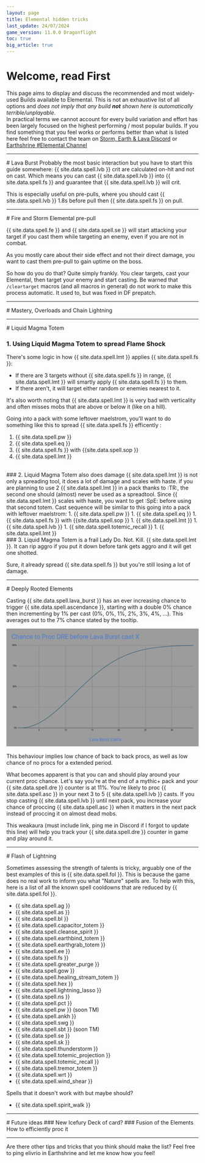 ```yaml
---
layout: page
title: Elemental hidden tricks
last_update: 24/07/2024
game_version: 11.0.0 Dragonflight
toc: true
big_article: true
---
```


# Welcome, read First

This page aims to display and discuss the recommended and most widely-used Builds available to Elemental. This is not an exhaustive list of all options and *does not imply that any build **not** shown here is automatically terrible/unplayable*.  
In practical terms we cannot account for every build variation and effort has been largely focused on the highest performing / most popular builds. If you find something that you feel works or performs better than what is listed here feel free to contact the team on [Storm, Earth & Lava Discord](https://discord.gg/y5dUf3PWrU) or [Earthshrine #Elemental Channel](https://discord.gg/earthshrine)

<hr>
# Lava Burst
Probably the most basic interaction but you have to start this guide somewhere: {{ site.data.spell.lvb }} crit are calculated on-hit and not on cast. Which means you can cast {{ site.data.spell.lvb }} into {{ site.data.spell.fs }} and guarantee that {{ site.data.spell.lvb }} will crit.

This is especially useful on pre-pulls, where you should cast {{ site.data.spell.lvb }} 1.8s before pull then {{ site.data.spell.fs }} on pull.

<hr>
# Fire and Storm Elemental pre-pull

{{ site.data.spell.fe }} and {{ site.data.spell.se }} will start attacking your target if you cast them while targeting an enemy, even if you are not in combat.

As you mostly care about their side effect and not their direct damage, you want to cast them pre-pull to gain uptime on the boss.  

So how do you do that? Quite simply frankly. You clear targets, cast your Elemental, then target your enemy and start casting. Be warned that `/cleartarget` macros (and all macros in general) do not work to make this process automatic. It used to, but was fixed in DF prepatch.

<hr>
# Mastery, Overloads and Chain Lightning



<hr>
# Liquid Magma Totem

### 1. Using Liquid Magma Totem to spread Flame Shock

There's some logic in how {{ site.data.spell.lmt }} applies {{ site.data.spell.fs }}:
- If there are 3 targets without {{ site.data.spell.fs }} in range, {{ site.data.spell.lmt }} will smartly apply {{ site.data.spell.fs }} to them. 
- If there aren't, it will target either random or enemies nearest to it. 

It's also worth noting that {{ site.data.spell.lmt }} is very bad with verticality and often misses mobs that are above or below it (like on a hill).

Going into a pack with some leftover maelstrom, you'll want to do something like this to spread {{ site.data.spell.fs }} efficently : 
1. {{ site.data.spell.pw }} 
1. {{ site.data.spell.eq }} 
1. {{ site.data.spell.fs }} with {{site.data.spell.sop }}
1. {{ site.data.spell.lmt }}

<br>
### 2. Liquid Magma Totem also does damage
{{ site.data.spell.lmt }} is not only a spreading tool, it does a lot of damage and scales with haste.
if you are planning to use 2 {{ site.data.spell.lmt }} in a pack thanks to :TR:, the second one should (almost) never be used as a spreadtool. Since {{ site.data.spell.lmt }} scales with haste, you want to get :SpE: before  using that second totem. Cast sequence will be similar to this going into a pack with leftover maelstrom:
1. {{ site.data.spell.pw }} 
1. {{ site.data.spell.eq }} 
1. {{ site.data.spell.fs }} with {{site.data.spell.sop }}
1. {{ site.data.spell.lmt }}
1. {{ site.data.spell.lvb }}
1. {{ site.data.spell.totemic_recall }}
1. {{ site.data.spell.lmt }}

<br>
### 3. Liquid Magma Totem is a frail Lady
Do. Not. Kill. {{ site.data.spell.lmt }}. It can rip aggro if you put it down before tank gets aggro and it will get one shotted. 

Sure, it already spread {{ site.data.spell.fs }} but you're still losing a lot of damage.

<hr>
# Deeply Rooted Elements

Casting {{ site.data.spell.lava_burst }} has an ever increasing chance to trigger {{ site.data.spell.ascendance }}, starting with a double 0% chance then incrementing by 1% per cast (0%, 0%, 1%, 2%, 3%, 4%, ...). This averages out to the 7% chance stated by the tooltip.

<img src="/assets/img/guide/DRE_proc_chart.png" alt="DRE proc Chart">

This behaviour implies low chance of back to back procs, as well as low chance of no procs for a extended period. 

What becomes apparent is that you can and should play around your current proc chance. Let's say you're at the end of a mythic+ pack and your {{ site.data.spell.dre }} counter is at 11%. You're likely to proc {{ site.data.spell.asc }} in your next 3 to 5 {{ site.data.spell.lvb }} casts. If you stop casting {{ site.data.spell.lvb }} until next pack, you increase your chance of proccing {{ site.data.spell.asc }} when it matters in the next pack instead of proccing it on almost dead mobs.

This weakaura (must include link, ping me in Discord if I forgot to update this line) will help you track your {{ site.data.spell.dre }} counter in game and play around it.

<hr> 
# Flash of Lightning

Sometimes assessing the strength of talents is tricky, arguably one of the best examples of this is {{ site.data.spell.fol }}.
This is because the game does no real work to inform you what "Nature" spells are. To help with this, here is a list of all the known spell cooldowns that are reduced by {{ site.data.spell.fol }}.

- {{ site.data.spell.ag }}
- {{ site.data.spell.as }}
- {{ site.data.spell.bl }}
- {{ site.data.spell.capacitor_totem }}
- {{ site.data.spell.cleanse_spirit }}
- {{ site.data.spell.earthbind_totem }}
- {{ site.data.spell.earthgrab_totem }}
- {{ site.data.spell.ee }}
- {{ site.data.spell.fs }}
- {{ site.data.spell.greater_purge }}
- {{ site.data.spell.gow }}
- {{ site.data.spell.healing_stream_totem }}
- {{ site.data.spell.hex }}
- {{ site.data.spell.lightning_lasso }}
- {{ site.data.spell.ns }}
- {{ site.data.spell.pct }}
- {{ site.data.spell.pw }} (soon TM)
- {{ site.data.spell.ankh }}
- {{ site.data.spell.swg }}
- {{ site.data.spell.sbt }} (soon TM)
- {{ site.data.spell.se }}
- {{ site.data.spell.sk }}
- {{ site.data.spell.thunderstorm }}
- {{ site.data.spell.totemic_projection }}
- {{ site.data.spell.totemic_recall }}
- {{ site.data.spell.tremor_totem }}
- {{ site.data.spell.wrt }}
- {{ site.data.spell.wind_shear }}

Spells that it doesn't work with but maybe should?
- {{ site.data.spell.spirit_walk }}

<hr>
# Future ideas
### New Icefury
Deck of card? 
### Fusion of the Elements 
How to efficiently proc it

<hr>

Are there other tips and tricks that you think should make the list? Feel free to ping elivrio in Earthshrine and let me know how you feel!